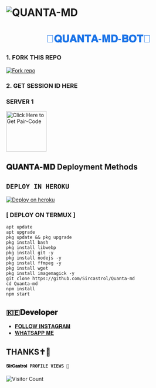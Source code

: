  # ![QUANTA-MD](https://readme-typing-svg.demolab.com?font=Poppins&size=24&pause=800&color=008080&center=true&vCenter=true&width=600&lines=🥰+**ASSALAMUALAIKUM**+❣️+**EVERYONE**+👋🏻;😍+**WELCOME+TO+QUANTA+MD+BOT**+🧩;🔥+**THE+ULTIMATE+WHATSAPP+BOT+EXPERIENCE!**;🎉+**ENJOY+UNLIMITED+FEATURES+AND+COMMANDS!**;💡+**FAST+%7C+RELIABLE+%7C+USER-FRIENDLY+BOT!**;✨+**LET'S+GET+STARTED!**)

# <h1 align="center" style="font-family: 'Arial', sans-serif; color: #1a73e8;">🧩𝐐𝐔𝐀𝐍𝐓𝐀-𝐌𝐃-𝐁𝐎𝐓🧩</h1>


### 1. FORK THIS REPO

<a href='https://github.com/Sircastrol/Quanta-md/fork' target="_blank"><img alt='Fork repo' src='https://img.shields.io/badge/Fork This Repo-black?style=for-the-badge&logo=git&logoColor=white'/></a>

### 2. GET SESSION ID HERE

### SERVER 1 
 
<a href="https://castrol-session-by-confronter.onrender.com/pair"><img src="https://img.shields.io/badge/SESSION_ID-blue" alt="Click Here to Get Pair-Code" width="110"></a>   

 ##  𝐐𝐔𝐀𝐍𝐓𝐀-𝐌𝐃 Deployment Methods
 
## ```DEPLOY IN HEROKU```

[![Deploy on heroku](https://www.herokucdn.com/deploy/button.svg)](https://dashboard.heroku.com/new?button-url=https://github.com/Sircastrol/Quanta-md&template=https://github.com/Sircastrol/Quanta-md.git)

### [ DEPLOY ON TERMUX ]
 ```   
apt update
apt upgrade
pkg update && pkg upgrade
pkg install bash
pkg install libwebp
pkg install git -y
pkg install nodejs -y 
pkg install ffmpeg -y 
pkg install wget
pkg install imagemagick -y
git clone https://github.com/Sircastrol/Quanta-md
cd Quanta-md
npm install
npm start
```

## 🇰🇪𝐃𝐞𝐯𝐞𝐥𝐨𝐩𝐞𝐫

- [𝐅𝐎𝐋𝐋𝐎𝐖 𝐈𝐍𝐒𝐓𝐀𝐆𝐑𝐀𝐌](https://instagram.com/canva_error_404)
- [𝐖𝐇𝐀𝐓𝐒𝐀𝐏𝐏 𝐌𝐄](https://wa.me/254745945422)
## THANKS✝️💛
  

#### ```𝐒𝐢𝐫𝐂𝐚𝐬𝐭𝐫𝐨𝐥 PROFILE VIEWS 🧚```
![Visitor Count](https://profile-counter.glitch.me/sircastrol/count.svg)
